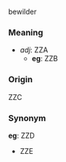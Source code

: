 bewilder
### Meaning
+ _adj_: ZZA
	+ __eg__: ZZB

### Origin

ZZC

### Synonym

__eg__: ZZD

+ ZZE


